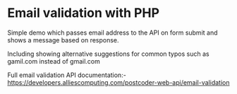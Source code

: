 # Email validation with PHP
Simple demo which passes email address to the API on form submit and shows a message based on response.

Including showing alternative suggestions for common typos such as gamil.com instead of gmail.com

Full email validation API documentation:- 
https://developers.alliescomputing.com/postcoder-web-api/email-validation
